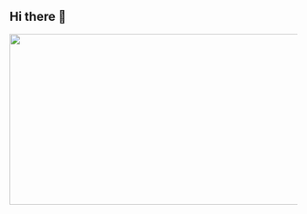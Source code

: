 ## Hi there 👋

<a href="https://www.gitanimals.org/en_US?utm_medium=image&utm_source=sngwon&utm_content=farm">
<img
  src="https://render.gitanimals.org/farms/sngwon"
  width="600"
  height="300"
/>
</a>

<!--
**sngwon/sngwon** is a ✨ _special_ ✨ repository because its `README.md` (this file) appears on your GitHub profile.

Here are some ideas to get you started:

- 🔭 I’m currently working on ...
- 🌱 I’m currently learning ...
- 👯 I’m looking to collaborate on ...
- 🤔 I’m looking for help with ...
- 💬 Ask me about ...
- 📫 How to reach me: ...
- 😄 Pronouns: ...
- ⚡ Fun fact: ...
-->
